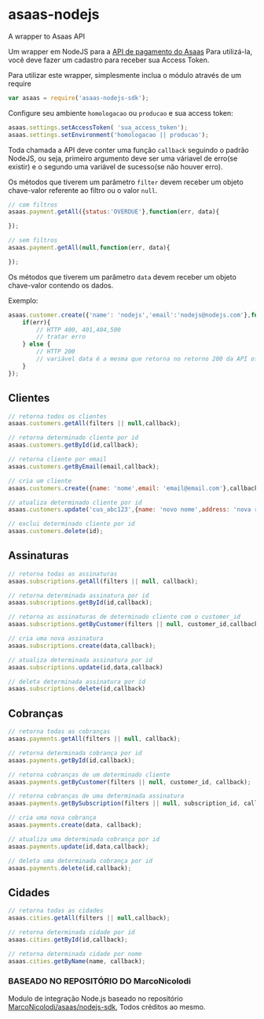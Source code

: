 # asaas-nodejs
A wrapper to Asaas API

Um wrapper em NodeJS para a [API de pagamento do Asaas](https://www.asaas.com/documentacao/faq-asaas/)
Para utilizá-la, você deve fazer um cadastro para receber sua Access Token.

Para utilizar este wrapper, simplesmente inclua o módulo através de um require

```javascript
var asaas = require('asaas-nodejs-sdk');
```

Configure seu ambiente `homologacao` ou `producao` e sua access token:

```javascript
asaas.settings.setAccessToken( 'sua_access_token');
asaas.settings.setEnvironment('homologacao || producao');
``` 

Toda chamada a API deve conter uma função `callback` seguindo o padrão NodeJS, ou seja, primeiro argumento deve ser uma váriavel de erro(se existir) e o segundo uma variável de sucesso(se não houver erro).

Os métodos que tiverem um parâmetro `filter` devem receber um objeto chave-valor referente ao filtro ou o valor `null`.

```javascript
// com filtros
asaas.payment.getAll({status:'OVERDUE'},function(err, data){

});

// sem filtros
asaas.payment.getAll(null,function(err, data){

});
```


Os métodos que tiverem um parâmetro `data` devem receber um objeto chave-valor contendo os dados.

Exemplo:

```javascript
asaas.customer.create({'name': 'nodejs','email':'nodejs@nodejs.com'},function(err, data){
	if(err){
		// HTTP 400, 401,404,500
		// tratar erro
	} else {
		// HTTP 200
		// variável data é a mesma que retorna no retorno 200 da API oficial
	}
});
```

## Clientes

```javascript
// retorna todos os clientes
asaas.customers.getAll(filters || null,callback);

// retorna determinado cliente por id
asaas.customers.getById(id,callback);

// retorna cliente por email
asaas.customers.getByEmail(email,callback);

// cria um cliente
asaas.customers.create({name: 'nome',email: 'email@email.com'},callback);

// atualiza determinado cliente por id
asaas.customers.update('cus_abc123',{name: 'novo nome',address: 'nova rua'},callback);

// exclui determinado cliente por id
asaas.customers.delete(id);
```

## Assinaturas

```javascript
// retorna todas as assinaturas
asaas.subscriptions.getAll(filters || null, callback);

// retorna determinada assinatura por id
asaas.subscriptions.getById(id,callback);

// retorna as assinaturas de determinado cliente com o customer_id
asaas.subscriptions.getByCustomer(filters || null, customer_id,callback);

// cria uma nova assinatura
asaas.subscriptions.create(data,callback);

// atualiza determinada assinatura por id
asaas.subscriptions.update(id,data,callback)

// deleta determinada assinatura por id
asaas.subscriptions.delete(id,callback)

```

## Cobranças

```javascript
// retorna todas as cobranças
asaas.payments.getAll(filters || null, callback);

// retorna determinada cobrança por id
asaas.payments.getById(id,callback);

// retorna cobranças de um determinado cliente
asaas.payments.getByCustomer(filters || null, customer_id, callback);

// retorna cobranças de uma determinada assinatura
asaas.payments.getBySubscription(filters || null, subscription_id, callback);

// cria uma nova cobrança
asaas.payments.create(data, callback);

// atualiza uma determinada cobrança por id
asaas.payments.update(id,data,callback);

// deleta uma determinada cobrança por id
asaas.payments.delete(id,callback);

```

## Cidades

```javascript
// retorna todas as cidades
asaas.cities.getAll(filters || null,callback);

// retorna determinada cidade por id
asaas.cities.getById(id,callback);

// retorna determinada cidade por nome
asaas.cities.getByName(name, callback);

```

### BASEADO NO REPOSITÓRIO DO MarcoNicolodi
Modulo de integração Node.js baseado no repositório [MarcoNicolodi/asaas/nodejs-sdk](https://github.com/MarcoNicolodi/asaas-nodejs-sdk), Todos créditos ao mesmo.